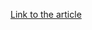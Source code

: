 [Link to the article](https://blog.morphisec.com/threat-alert-ave-maria-infostealer-on-the-rise-with-new-stealthier-delivery)
